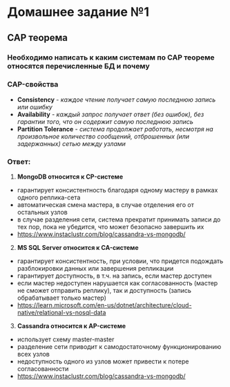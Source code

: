 
# Домашнее задание №1
## CAP теорема

### Необходимо написать к каким системам по CAP теореме относятся перечисленные БД и почему

### CAP-свойства
 - **Consistency** - *каждое чтение получает самую последнюю запись или ошибку*
 - **Availability** - *каждый запрос получает ответ (без ошибок), без гарантии того, что он содержит самую последнюю запись*
 - **Partition Tolerance** - *система продолжает работать, несмотря на произвольное количество сообщений, отброшенных (или задержанных) сетью между узлами*

### Ответ:
1) **MongoDB относится к CP-системе**
 - гарантирует консистентность благодаря одному мастеру в рамках одного реплика-сета 
 - автоматическая смена мастера, в случае отделения его от остальных узлов
 - в случае разделения сети, система прекратит принимать записи до тех пор, пока не убедится, что может безопасно завершить их
 - https://www.instaclustr.com/blog/cassandra-vs-mongodb/
2) **MS SQL Server относится к CA-системе**
 - гарантирует консистентность, при условии, что придется подождать разблокировки данных или завершения репликации
 - гарантирует доступность, в т.ч. на запись, если мастер доступен  
 - если мастер недоступен нарушается как согласованность (мастер не сможет отправить реплику), так и доступность (запись обрабатывает только мастер)
 - https://learn.microsoft.com/en-us/dotnet/architecture/cloud-native/relational-vs-nosql-data
3) **Cassandra относится к AP-системе**
 - использует схему master-master 
 - разделение сети приводит к самодостаточному функционированию всех узлов
 - недоступность одного из узлов может привести к потере согласованности
 - https://www.instaclustr.com/blog/cassandra-vs-mongodb/
